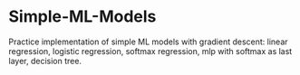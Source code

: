 # Simple-ML-Models
Practice implementation of simple ML models with gradient descent: linear regression, logistic regression, softmax regression, mlp with softmax as last layer, decision tree.
